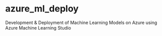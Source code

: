 # azure_ml_deploy
Development &amp; Deployment of Machine Learning Models on Azure using Azure Machine Learning Studio

